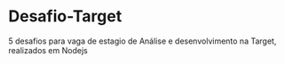 # Desafio-Target
5 desafios para vaga de estagio de Análise e desenvolvimento na Target, realizados em Nodejs
